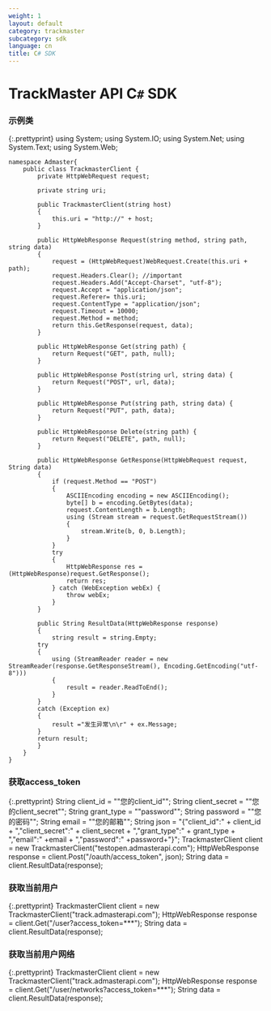```yaml
---
weight: 1
layout: default
category: trackmaster
subcategory: sdk
language: cn
title: C# SDK
---
```


# TrackMaster API C`#` SDK

### 示例类

{:.prettyprint}
    using System;
    using System.IO;
    using System.Net;
    using System.Text;
    using System.Web;

    namespace Admaster{
        public class TrackmasterClient {
            private HttpWebRequest request;

            private string uri;

            public TrackmasterClient(string host)
            {
                this.uri = "http://" + host;
            }

            public HttpWebResponse Request(string method, string path, string data)
            {
                request = (HttpWebRequest)WebRequest.Create(this.uri + path);
                request.Headers.Clear(); //important
                request.Headers.Add("Accept-Charset", "utf-8");
                request.Accept = "application/json";
                request.Referer= this.uri;
                request.ContentType = "application/json";
                request.Timeout = 10000;
                request.Method = method;
                return this.GetResponse(request, data);
            }

            public HttpWebResponse Get(string path) {
                return Request("GET", path, null);
            }

            public HttpWebResponse Post(string url, string data) {
                return Request("POST", url, data);
            }

            public HttpWebResponse Put(string path, string data) {
                return Request("PUT", path, data);
            }

            public HttpWebResponse Delete(string path) {
                return Request("DELETE", path, null);
            }

            public HttpWebResponse GetResponse(HttpWebRequest request, String data)
            {
                if (request.Method == "POST")
                {
                    ASCIIEncoding encoding = new ASCIIEncoding();
                    byte[] b = encoding.GetBytes(data);
                    request.ContentLength = b.Length;
                    using (Stream stream = request.GetRequestStream())
                    {
                        stream.Write(b, 0, b.Length);
                    }
                }
                try
                {
                    HttpWebResponse res = (HttpWebResponse)request.GetResponse();
                    return res;
                } catch (WebException webEx) {
                    throw webEx;
                }
            }

            public String ResultData(HttpWebResponse response)
            {
                string result = string.Empty;
            try
            {
                using (StreamReader reader = new StreamReader(response.GetResponseStream(), Encoding.GetEncoding("utf-8")))
                {
                    result = reader.ReadToEnd();
                }
            }
            catch (Exception ex)
            {
                result ="发生异常\n\r" + ex.Message;
            }
            return result;
            }
        }
    }


### 获取access_token

{:.prettyprint}
    String client_id = "\"您的client_id\"";
    String client_secret = "\"您的client_secret\"";
    String grant_type = "\"password\"";
    String password = "\"您的密码\"";
    String email = "\"您的邮箱\"";
    String json = "{\"client_id\":" + client_id
        + ",\"client_secret\":" + client_secret
        + ",\"grant_type\":" + grant_type
        + ",\"email\":" +email
        + ",\"password\":" +password+"}";
    TrackmasterClient client = new TrackmasterClient("testopen.admasterapi.com");
    HttpWebResponse response = client.Post("/oauth/access_token", json);
    String data = client.ResultData(response);

### 获取当前用户

{:.prettyprint}
    TrackmasterClient client = new TrackmasterClient("track.admasterapi.com");
    HttpWebResponse response = client.Get("/user?access_token=***");
    String data = client.ResultData(response);

### 获取当前用户网络

{:.prettyprint}
    TrackmasterClient client = new TrackmasterClient("track.admasterapi.com");
    HttpWebResponse response = client.Get("/user/networks?access_token=***");
    String data = client.ResultData(response);
